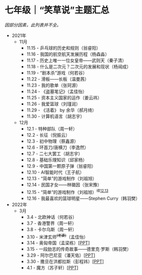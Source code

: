 <meta charset="utf-8">
<meta name="viewport" content="width=device-width, initial-scale=1">
<link href="https://cdn.jsdelivr.net/npm/bootstrap@5.1.2/dist/css/bootstrap.min.css" rel="stylesheet">
<script src="https://cdn.jsdelivr.net/npm/bootstrap@5.1.2/dist/js/bootstrap.bundle.min.js"></script>
<nav class="navbar bg-white navbar-light sticky-top">
	<div class="container-fluid">
		<script src="/header.js" type="text/javascript"></script>
	</div>
</nav>
<link rel="stylesheet" type="text/css" href="style.css">

# 七年级｜“笑草说”主题汇总

*因部分因素，此列表并不全。*

-   2021年
    -   11月
        -   11.15 - 乒乓球的历史和规则（翁睿阳）
        -   11.16 - 我国的航空航天发展历程（杨森淼）
        -   11.17 - 历史上唯一一位女皇帝——武则天（秦子清）
        -   11.18 - 什么是二次元？二次元的发展和现状（杨闿成）
        -   11.19 - “剧本杀”游戏（何若谷）
        -   11.22 - 滑板——长板（温曼茜） 
        -   11.23 - 我的歌单（张珂源） 
        -   11.24 - 《盗墓笔记》（孟佳怡） 
        -   11.25 - 资本主义国家的运作（姜云祎）
        -   11.26 - 我爱篮球（刘瑾润）
        -   11.29 - 《活着》 by 余华（郝月绮）
        -   11.30 - 计算机语言（胡志宇）
    -   12月
        -   12.1 - 特种部队（周一轩）
        -   12.2 - 长征（倪振云）
        -   12.3 - 初中物理（蔡鑫源）
        -   12.6 - 环首刀/唐横刀（李逸然）
        -   12.7 - 二七大罢工（胡志宇） 
        -   12.8 - 基础乐理知识（邱家杨）
        -   12.9 - 中国第一颗原子弹（翁睿阳）
        -   12.10 - AI智能时代（王子航）
        -   12.13 - “简单”的游戏制作（刘祖旭）<a name="12.13"></a>
        -   12.14 - 民国才女——林徽因（张宋豫）
        -   12.15 - “简单”的游戏制作（刘祖旭）<sup>续<a href="#12.13">12.13</a></sup>
        -   12.16 - 我最喜欢的篮球明星——Stephen Curry（韩羽樊）
-   2022年
    -   3月
        -   3.4 - 北欧神话（何若谷）
        -   3.7 - 香港警界（周一轩）
        -   3.8 - 卡尔乌斯（周一轩）
        -   3.10 - 米津玄师<sup><del>(老婆)</del></sup>（孟佳怡）
        -   3.14 - 奥匈帝国（孟梁栋）[[PPT]](Files/笑草说/奥匈帝国（孟梁栋）.pptx)
        -   3.15 - 一段励志的传奇故事——德里克·罗斯（韩羽樊）
        -   3.29 - 阿尔巴尼亚（潘天佑）[[PPT]](Files/笑草说/阿尔巴尼亚（潘天佑）.pptx)
        -   3.30 - 撒旦在洪都拉斯（彭程祎）[[PPT]](Files/笑草说/撒旦在洪都拉斯（彭程祎）.pptx)
        -   4.1 - 魔方（苏子轩）[[PPT]](Files/笑草说/魔方（苏子轩）.pptx)
